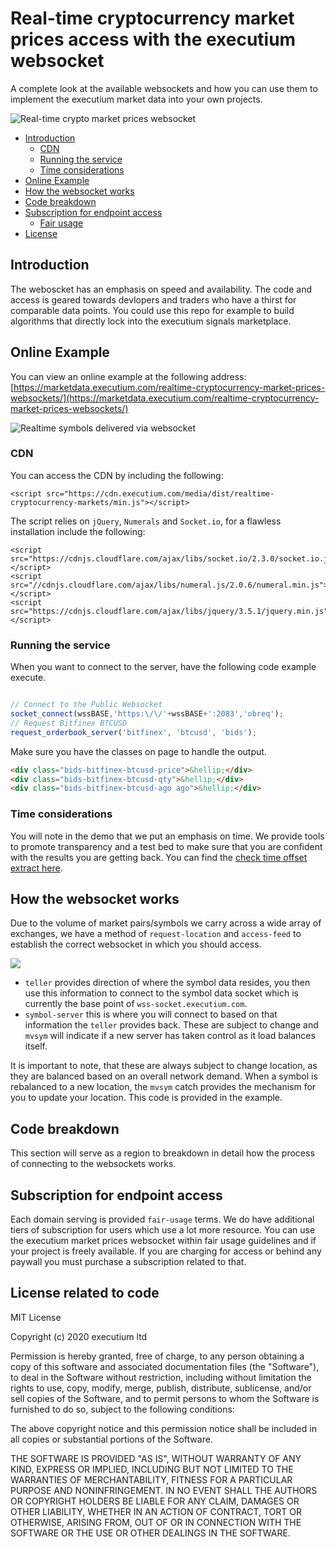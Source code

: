# Real-time cryptocurrency market prices access with the executium websocket
A complete look at the available websockets and how you can use them to implement the executium market data into your own projects.

![Real-time crypto market prices websocket](https://i.imgur.com/VGeP4EG.png)

- [Introduction](#introduction)
  - [CDN](#cdn)
  - [Running the service](#running-the-service)
  - [Time considerations](#time-considerations)
- [Online Example](#online-example)
- [How the websocket works](#how-the-websocket-works)
- [Code breakdown](#code-breakdown)
- [Subscription for endpoint access](#subscription-for-endpoint-access)
  - [Fair usage](./FAIR-USAGE.md)
- [License](#license-related-to-code)

## Introduction
The weboscket has an emphasis on speed and availability. The code and access is geared towards devlopers and traders who have a thirst for comparable data points. You could use this repo for example to build algorithms that directly lock into the executium signals marketplace.

## Online Example
You can view an online example at the following address: [https://marketdata.executium.com/realtime-cryptocurrency-market-prices-websockets/](https://marketdata.executium.com/realtime-cryptocurrency-market-prices-websockets/)

![Realtime symbols delivered via websocket](https://i.imgur.com/M6Tjsxn.jpg)

### CDN
You can access the CDN by including the following:

```
<script src="https://cdn.executium.com/media/dist/realtime-cryptocurrency-markets/min.js"></script>
```

The script relies on `jQuery`, `Numerals` and `Socket.io`, for a flawless installation include the following:
```
<script src="https://cdnjs.cloudflare.com/ajax/libs/socket.io/2.3.0/socket.io.js"></script>
<script src="//cdnjs.cloudflare.com/ajax/libs/numeral.js/2.0.6/numeral.min.js"></script>
<script src="https://cdnjs.cloudflare.com/ajax/libs/jquery/3.5.1/jquery.min.js"></script>
```

### Running the service
When you want to connect to the server, have the following code example execute.
```javascript

// Connect to the Public Websocket
socket_connect(wssBASE,'https:\/\/'+wssBASE+':2083','obreq');
// Request Bitfinex BTCUSD
request_orderbook_server('bitfinex', 'btcusd', 'bids');

```

Make sure you have the classes on page to handle the output.

```html
<div class="bids-bitfinex-btcusd-price">&hellip;</div>
<div class="bids-bitfinex-btcusd-qty">&hellip;</div>
<div class="bids-bitfinex-btcusd-ago ago">&hellip;</div>
```

### Time considerations
You will note in the demo that we put an emphasis on time. We provide tools to promote transparency and a test bed to make sure that you are confident with the results you are getting back. You can find the [check time offset extract here](https://github.com/executium/real-time-cryptocurrency-market-prices-websocket/blob/master/examples/check-time-offset.html).

## How the websocket works
Due to the volume of market pairs/symbols we carry across a wide array of exchanges, we have a method of `request-location` and `access-feed` to establish the correct websocket in which you should access.

![](https://i.imgur.com/lOPv6T7.jpg)

- `teller` provides direction of where the symbol data resides, you then use this information to connect to the symbol data socket which is currently the base point of `wss-socket.executium.com`.
- `symbol-server` this is where you will connect to based on that information the `teller` provides back. These are subject to change and `mvsym` will indicate if a new server has taken control as it load balances itself.

It is important to note, that these are always subject to change location, as they are balanced based on an overall network demand. When a symbol is rebalanced to a new location, the `mvsym` catch provides the mechanism for you to update your location. This code is provided in the example.

## Code breakdown
This section will serve as a region to breakdown in detail how the process of connecting to the websockets works.

## Subscription for endpoint access
Each domain serving is provided `fair-usage` terms. We do have additional tiers of subscription for users which use a lot more resource. You can use the executium market prices websocket within fair usage guidelines and if your project is freely available. If you are charging for access or behind any paywall you must purchase a subscription related to that.

## License related to code

MIT License

Copyright (c) 2020 executium ltd

Permission is hereby granted, free of charge, to any person obtaining a copy of this software and associated documentation files (the "Software"), to deal in the Software without restriction, including without limitation the rights to use, copy, modify, merge, publish, distribute, sublicense, and/or sell copies of the Software, and to permit persons to whom the Software is furnished to do so, subject to the following conditions:

The above copyright notice and this permission notice shall be included in all copies or substantial portions of the Software.

THE SOFTWARE IS PROVIDED "AS IS", WITHOUT WARRANTY OF ANY KIND, EXPRESS OR IMPLIED, INCLUDING BUT NOT LIMITED TO THE WARRANTIES OF MERCHANTABILITY, FITNESS FOR A PARTICULAR PURPOSE AND NONINFRINGEMENT. IN NO EVENT SHALL THE AUTHORS OR COPYRIGHT HOLDERS BE LIABLE FOR ANY CLAIM, DAMAGES OR OTHER LIABILITY, WHETHER IN AN ACTION OF CONTRACT, TORT OR OTHERWISE, ARISING FROM, OUT OF OR IN CONNECTION WITH THE SOFTWARE OR THE USE OR OTHER DEALINGS IN THE SOFTWARE.

